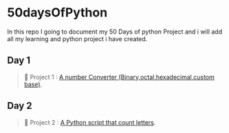 # 50daysOfPython
In this repo I going to document my 50 Days of python Project and i will add all my learning and python project i have created.

## Day 1 

> 🐍 Project 1 : [A number Converter (Binary,octal,hexadecimal,custom base)](Day1.py).


## Day 2

> 🐍 Project 2 : [A Python script that count letters](Day2.py).